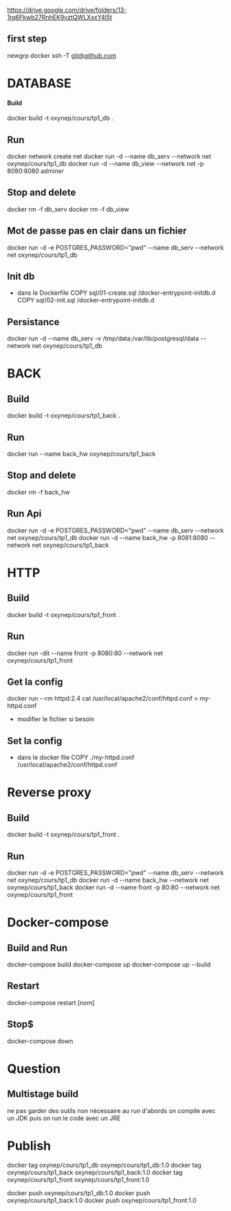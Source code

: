 https://drive.google.com/drive/folders/13-1rq6Fkwb27RnhEK9vztQWLXxxY4l5t

## first step
newgrp docker
ssh -T git@github.com

# DATABASE
#### Build
docker build -t oxynep/cours/tp1_db .

## Run
docker network create net
docker run -d --name db_serv --network net oxynep/cours/tp1_db
docker run -d --name db_view --network net -p 8080:8080 adminer

## Stop and delete
docker rm -f db_serv
docker rm -f db_view

## Mot de passe pas en clair dans un fichier
docker run -d -e POSTGRES_PASSWORD="pwd" --name db_serv --network net oxynep/cours/tp1_db

## Init db
* dans le Dockerfile
COPY sql/01-create.sql /docker-entrypoint-initdb.d
COPY sql/02-init.sql /docker-entrypoint-initdb.d

## Persistance
docker run -d --name db_serv -v /tmp/data:/var/lib/postgresql/data --network net oxynep/cours/tp1_db

# BACK
## Build
docker build -t oxynep/cours/tp1_back .

## Run
docker run --name back_hw oxynep/cours/tp1_back

## Stop and delete
docker rm -f back_hw

## Run Api
docker run -d -e POSTGRES_PASSWORD="pwd" --name db_serv --network net oxynep/cours/tp1_db
docker run -d --name back_hw -p 8081:8080 --network net oxynep/cours/tp1_back


# HTTP
## Build
docker build -t oxynep/cours/tp1_front .

## Run
docker run -dit --name front -p 8080:80 --network net oxynep/cours/tp1_front

## Get la config
docker run --rm httpd:2.4 cat /usr/local/apache2/conf/httpd.conf > my-httpd.conf
* modifier le fichier si besoin

## Set la config
* dans le docker file
COPY ./my-httpd.conf /usr/local/apache2/conf/httpd.conf

# Reverse proxy
## Build
docker build -t oxynep/cours/tp1_front .

## Run
docker run -d -e POSTGRES_PASSWORD="pwd" --name db_serv --network net oxynep/cours/tp1_db
docker run -d --name back_hw --network net oxynep/cours/tp1_back
docker run -d --name front -p 80:80 --network net oxynep/cours/tp1_front


# Docker-compose
## Build and Run
docker-compose build
docker-compose up
docker-compose up --build

## Restart
docker-compose restart [nom]

## Stop$
docker-compose down


# Question
## Multistage build
ne pas garder des outils non nécessaire au run
d'abords on compile avec un JDK puis on run le code avec un JRE

# Publish
docker tag oxynep/cours/tp1_db oxynep/cours/tp1_db:1.0
docker tag oxynep/cours/tp1_back oxynep/cours/tp1_back:1.0
docker tag oxynep/cours/tp1_front oxynep/cours/tp1_front:1.0

docker push oxynep/cours/tp1_db:1.0
docker push oxynep/cours/tp1_back:1.0
docker push oxynep/cours/tp1_front:1.0
